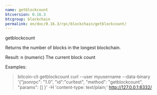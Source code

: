 ```yaml
---
name: getblockcount
btcversion: 0.16.3
btcgroup: blockchain
permalink: en/doc/0.16.3/rpc/blockchain/getblockcount/
---
```


getblockcount

Returns the number of blocks in the longest blockchain.

Result:
n    (numeric) The current block count

Examples:
> bitcoin-cli getblockcount 
> curl --user myusername --data-binary '{"jsonrpc": "1.0", "id":"curltest", "method": "getblockcount", "params": [] }' -H 'content-type: text/plain;' http://127.0.0.1:8332/


